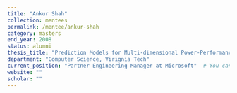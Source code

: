 ```yaml
---
title: "Ankur Shah"
collection: mentees
permalink: /mentee/ankur-shah
category: masters
end_year: 2008
status: alumni
thesis_title: "Prediction Models for Multi-dimensional Power-Performance Optimization on Many Cores"
department: "Computer Science, Virignia Tech"
current_position: "Partner Engineering Manager at Microsoft"  # You can fill this from LinkedIn
website: ""
scholar: ""
---
```

